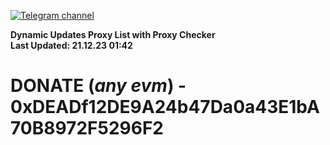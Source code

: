 [![Telegram channel](https://img.shields.io/endpoint?url=https://runkit.io/damiankrawczyk/telegram-badge/branches/master?url=https://t.me/n4z4v0d)](https://t.me/n4z4v0d) 

**Dynamic Updates Proxy List with Proxy Checker**  
**Last Updated: 21.12.23 01:42**

# DONATE (_any evm_) - 0xDEADf12DE9A24b47Da0a43E1bA70B8972F5296F2
